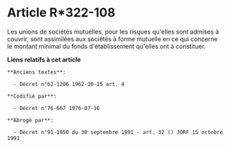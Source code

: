# Article R*322-108

Les unions de sociétés mutuelles, pour les risques qu'elles sont admises à couvrir, sont assimilées aux sociétés à forme
mutuelle en ce qui concerne le montant minimal du fonds d'établissement qu'elles ont à constituer.

**Liens relatifs à cet article**

	**Anciens textes**:

	  - Décret n°62-1206 1962-10-15 art. 4

	**Codifié par**:

	  - Décret n°76-667 1976-07-16

	**Abrogé par**:

	  - Décret n°91-1050 du 30 septembre 1991 - art. 32 () JORF 15 octobre 1991
